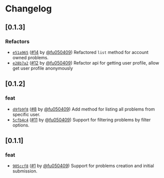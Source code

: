 # Changelog

## \[0.1.3]

### Refactors

- [`e51a965`](https://github.com/swpu-acm/online-judge/commit/e51a96583f773c7a7d606bec2aa77b56a4549322) ([#14](https://github.com/swpu-acm/online-judge/pull/14) by [@fu050409](https://github.com/swpu-acm/online-judge/../../fu050409)) Refactored `list` method for account owned problems.
- [`e28b7a2`](https://github.com/swpu-acm/online-judge/commit/e28b7a2c035e502a4c34dff877b0205d370b74a4) ([#12](https://github.com/swpu-acm/online-judge/pull/12) by [@fu050409](https://github.com/swpu-acm/online-judge/../../fu050409)) Refactor api for getting user profile, allow get user profile anonymously

## \[0.1.2]

### feat

- [`d9fb9f8`](https://github.com/swpu-acm/online-judge/commit/d9fb9f85319d7a1b33b674902be8bd429735b5d5) ([#8](https://github.com/swpu-acm/online-judge/pull/8) by [@fu050409](https://github.com/swpu-acm/online-judge/../../fu050409)) Add method for listing all problems from specific user.
- [`5cfb4c4`](https://github.com/swpu-acm/online-judge/commit/5cfb4c48ded65a10087e0ebbc6d41cd769e3a64b) ([#11](https://github.com/swpu-acm/online-judge/pull/11) by [@fu050409](https://github.com/swpu-acm/online-judge/../../fu050409)) Support for filtering problems by filter options.

## \[0.1.1]

### feat

- [`905ccf8`](https://github.com/swpu-acm/online-judge/commit/905ccf874c7876e7724f6d93ac10ede59fffdfd4) ([#1](https://github.com/swpu-acm/online-judge/pull/1) by [@fu050409](https://github.com/swpu-acm/online-judge/../../fu050409)) Support for problems creation and initial submission.
